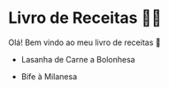 # Livro de Receitas :man_cook:

Olá! Bem vindo ao meu livro de receitas :wave:

- Lasanha de Carne a Bolonhesa

- Bife à Milanesa

  